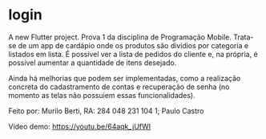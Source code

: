 # login

A new Flutter project.
Prova 1 da disciplina de Programação Mobile. 
Trata-se de um app de cardápio onde os produtos são dividios por categoria e listados em lista.
É possível ver a lista de pedidos do cliente e, na própria, é possível aumentar a quantidade de itens desejado.

Ainda há melhorias que podem ser implementadas, como a realização concreta do cadastramento de contas e
recuperação de senha (no momento as telas não possuiem essas funcionalidades).

Feito por:
Murilo Berti, RA: 284 048 231 104 1;
Paulo Castro 

Vídeo demo:
https://youtu.be/64aqk_jUfWI
